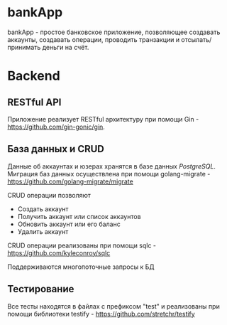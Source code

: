 # bankApp
bankApp - простое банковское приложение, позволяющее создавать аккаунты, создавать операции, проводить транзакции и отсылать/принимать деньги на счёт. 

# Backend
## RESTful API
Приложение реализует RESTful архитектуру при помощи Gin - https://github.com/gin-gonic/gin.

## База данных и CRUD
Данные об аккаунтах и юзерах хранятся в базе данных _PostgreSQL_. Миграция баз данных осуществлена при помощи golang-migrate - https://github.com/golang-migrate/migrate

CRUD операции позволяют
* Создать аккаунт
* Получить аккаунт или список аккаунтов
* Обновить аккаунт или его баланс
* Удалить аккаунт

CRUD операции реализованы при помощи sqlc - https://github.com/kyleconroy/sqlc

Поддерживаются многопоточные запросы к БД

## Тестирование
Все тесты находятся в файлах с префиксом "test" и реализованы при помощи библиотеки testify - https://github.com/stretchr/testify
